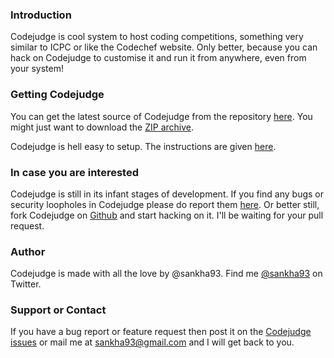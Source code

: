 ### Introduction
Codejudge is cool system to host coding competitions, something very similar to ICPC or like the Codechef website. Only better, because you can hack on Codejudge to customise it and run it from anywhere, even from your system!

### Getting Codejudge
You can get the latest source of Codejudge from the repository [here](https://github.com/sankha93/codejudge). You might just want to download the [ZIP archive](https://github.com/sankha93/codejudge/zipball/master).

Codejudge is hell easy to setup. The instructions are given [here](https://github.com/sankha93/codejudge/wiki/Installing).

### In case you are interested
Codejudge is still in its infant stages of development. If you find any bugs or security loopholes in Codejudge please do report them [here](https://github.com/sankha93/codejudge/issues). Or better still, fork Codejudge on [Github](https://github.com/sankha93/codejudge) and start hacking on it. I'll be waiting for your pull request.

### Author
Codejudge is made with all the love by @sankha93. Find me [@sankha93](https://twitter.com/sankha93) on Twitter.

### Support or Contact
If you have a bug report or feature request then post it on the [Codejudge issues](https://github.com/sankha93/codejudge/issues) or mail me at sankha93@gmail.com and I will get back to you.